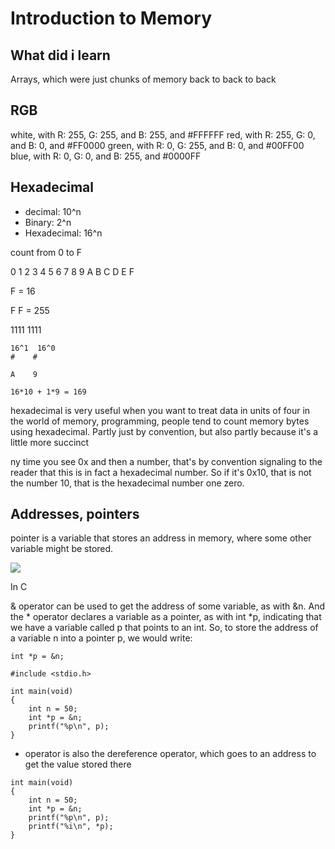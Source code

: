 # Introduction to Memory

## What did i learn

Arrays, which were just chunks of memory back to back to back

## RGB

white, with R: 255, G: 255, and B: 255, and #FFFFFF
red, with R: 255, G: 0, and B: 0, and #FF0000
green, with R: 0, G: 255, and B: 0, and #00FF00
blue, with R: 0, G: 0, and B: 255, and #0000FF

## Hexadecimal

- decimal: 10^n
- Binary: 2^n
- Hexadecimal: 16^n

count from 0 to F

0 1 2 3 4 5 6 7 8 9 A B C D E F

F = 16

F     F = 255 

1111 1111 

```
16^1  16^0
#    #

A    9

16*10 + 1*9 = 169

```

hexadecimal is very useful when you want to treat data in units of four
in the world of memory, programming, people tend to count memory bytes using hexadecimal. Partly just by convention, but also partly because it's a little more succinct 

ny time you see 0x and then a number, that's by convention  signaling to the reader that this is in fact a hexadecimal number. So if it's 0x10, that is not the number 10, that is the hexadecimal number one zero. 


## Addresses, pointers

pointer is a variable that stores an address in memory, where some other variable might be stored.

<img src= "https://cs50.harvard.edu/x/2022/notes/4/addresses.png">

In C

& operator can be used to get the address of some variable, as with &n. And the * operator declares a variable as a pointer, as with int *p, indicating that we have a variable called p that points to an int. So, to store the address of a variable n into a pointer p, we would write:

<code>int *p = &n;</code>

```
#include <stdio.h>

int main(void)
{
    int n = 50;
    int *p = &n;
    printf("%p\n", p);
}

```

 * operator is also the dereference operator, which goes to an address to get the value stored there

```
int main(void)
{
    int n = 50;
    int *p = &n;
    printf("%p\n", p);
    printf("%i\n", *p);
}
```
